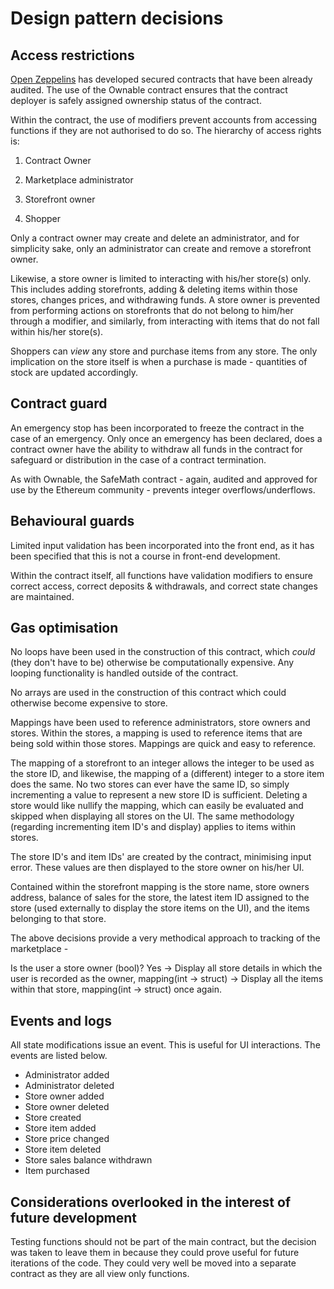 
# Design pattern decisions

## Access restrictions

[Open Zeppelins](https://openzeppelin.org/) has developed secured contracts that have been already audited. The use of the Ownable contract ensures that the contract deployer is safely assigned ownership status of the contract.

Within the contract, the use of modifiers prevent accounts from accessing functions if they are not authorised to do so. The hierarchy of access rights is:

1. Contract Owner

2. Marketplace administrator

3. Storefront owner

4. Shopper

Only a contract owner may create and delete an administrator, and for simplicity sake, only an administrator can create and remove a storefront owner.

Likewise, a store owner is limited to interacting with his/her store(s) only. This includes adding storefronts, adding & deleting items within those stores, changes prices, and withdrawing funds. A store owner is prevented from performing actions on storefronts that do not belong to him/her through a modifier, and similarly, from interacting with items that do not fall within his/her store(s).

Shoppers can *view* any store and purchase items from any store. The only implication on the store itself is when a purchase is made - quantities of stock are updated accordingly.

##  Contract guard

An emergency stop has been incorporated to freeze the contract in the case of an emergency. Only once an emergency has been declared, does a contract owner have the ability to withdraw all funds in the contract for safeguard or distribution in the case of a contract termination.

As with Ownable, the SafeMath contract - again, audited and approved for use by the Ethereum community - prevents integer overflows/underflows.


## Behavioural guards

Limited input validation has been incorporated into the front end, as it has been specified that this is not a course in front-end development.

Within the contract itself, all functions have validation modifiers to ensure correct access, correct deposits & withdrawals, and correct state changes are maintained.


## Gas optimisation

No loops have been used in the construction of this contract, which *could* (they don't have to be) otherwise be computationally expensive. Any looping functionality is handled outside of the contract.

No arrays are used in the construction of this contract which could otherwise become expensive to store.

Mappings have been used to reference administrators, store owners and stores. Within the stores, a mapping is used to reference items that are being sold within those stores. Mappings are quick and easy to reference.

The mapping of a storefront to an integer allows the integer to be used as the store ID, and likewise, the mapping of a (different) integer to a store item does the same. No two stores can ever have the same ID, so simply incrementing a value to represent a new store ID is sufficient. Deleting a store would like nullify the mapping, which can easily be evaluated and skipped when displaying all stores on the UI. The same methodology (regarding incrementing item ID's and display) applies to items within stores.

The store ID's and item IDs' are created by the contract, minimising input error. These values are then displayed to the store owner on his/her UI.

Contained within the storefront mapping is the store name, store owners address, balance of sales for the store, the latest item ID assigned to the store (used externally to display the store items on the UI), and the items belonging to that store.

The above decisions provide a very methodical approach to tracking of the marketplace - 

Is the user a store owner (bool)? Yes ->  Display all store details in which the user is recorded as the owner, mapping(int -> struct) -> Display all the items within that store, mapping(int -> struct) once again.

## Events and logs

All state modifications issue an event. This is useful for UI interactions. The events are listed below.

- Administrator added
- Administrator deleted
- Store owner added
- Store owner deleted
- Store created
- Store item added
- Store price changed
- Store item deleted
- Store sales balance withdrawn
- Item purchased

## Considerations overlooked in the interest of future development

Testing functions should not be part of the main contract, but the decision was taken to leave them in because they could prove useful  for future iterations of the code. They could very well be moved into a separate contract as they are all view only functions.

